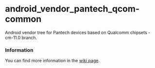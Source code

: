 android_vendor_pantech_qcom-common
===================================
Android vendor tree for Pantech devices based on Qualcomm chipsets  - cm-11.0 branch.

### Information
You can find more information in the [wiki page](https://github.com/PantechDevTeam/android_device_pantech_presto/wiki).
